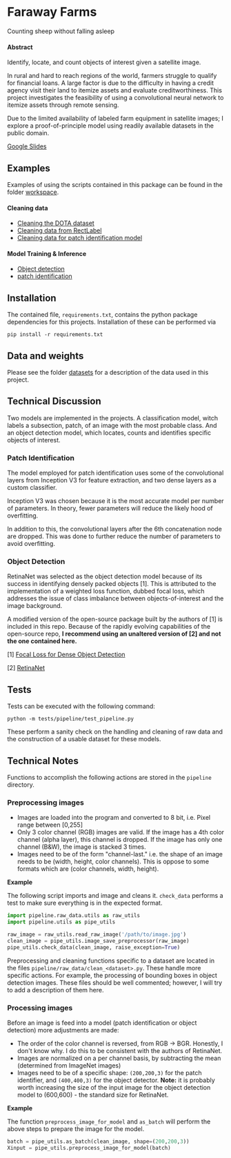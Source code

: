 # Faraway Farms

Counting sheep without falling asleep


#### Abstract 

Identify, locate, and count objects of interest given a satellite image.  

In rural and hard to reach regions of the world, farmers struggle to qualify for financial loans. A large factor is due to the difficulty in having a credit agency visit their land to itemize assets and evaluate creditworthiness. This project investigates the feasibility of using a convolutional neural network to itemize assets through remote sensing.

Due to the limited availability of labeled farm equipment in satellite images; I explore a proof-of-principle model using readily available datasets in the public domain. 

[Google Slides](http://bit.ly/faraway-farms)

## Examples

Examples of using the scripts contained in this package can be found in the folder [workspace](workspace).

#### Cleaning data

 - [Cleaning the DOTA dataset](workspace/dataset_cleaning/generate_dota_dataset.ipynb)
 - [Cleaning data from RectLabel](generate_rectlabel_dataset.ipynb)
 - [Cleaning data for patch identification model](generate_rectlabel_dataset.ipynb)

#### Model Training & Inference 

 - [Object detection](object_detection.ipynb)
 - [patch identification](patch_training.ipynb)


## Installation

The contained file, `requirements.txt`, contains the python package dependencies for this projects. Installation of these can be performed via 

~~~
pip install -r requirements.txt
~~~ 

## Data and weights

Please see the folder [datasets](./datasets) for a description of the data used in this project.


## Technical Discussion

Two models are implemented in the projects. A classification model, witch labels a subsection, patch, of an image with the most probable class. And an object detection model, which locates, counts and identifies specific objects of interest.

### Patch Identification

The model employed for patch identification uses some of the convolutional layers from Inception V3 for feature extraction, and two dense layers as a custom classifier. 

Inception V3 was chosen because it is the most accurate model per number of parameters. In theory, fewer parameters will reduce the likely hood of overfitting. 

In addition to this, the convolutional layers after the 6th concatenation node are dropped. This was done to further reduce the number of parameters to avoid overfitting.

### Object Detection 

RetinaNet was selected as the object detection model because of its success in identifying densely packed objects [1]. This is attributed to the implementation of a weighted loss function, dubbed focal loss, which addresses the issue of class imbalance between objects-of-interest and the image background.

A modified version of the open-source package built by the authors of [1] is included in this repo. Because of the rapidly evolving capabilities of the open-source repo, **I recommend using an unaltered version of [2] and not the one contained here.**

[1] [Focal Loss for Dense Object Detection](https://arxiv.org/abs/1708.02002)

[2] [RetinaNet](https://github.com/fizyr/keras-retinanet)

## Tests

Tests can be executed with the following command:

~~~
python -m tests/pipeline/test_pipeline.py
~~~

These perform a sanity check on the handling and cleaning of raw data and the construction of a usable dataset for these models.


## Technical Notes

Functions to accomplish the following actions are stored in the `pipeline` directory. 

### Preprocessing images

 - Images are loaded into the program and converted to 8 bit, i.e. Pixel range between [0,255]
 - Only 3 color channel (RGB) images are valid. If the image has a 4th color channel (alpha layer), this channel is dropped. If the image has only one channel (B&W), the image is stacked 3 times.
 - Images need to be of the form "channel-last." i.e. the shape of an image needs to be (width, height, color channels). This is oppose to some formats which are (color channels, width, height).

**Example**

The following script imports and image and cleans it. `check_data` performs a test to make sure everything is in the expected format. 

```python
import pipeline.raw_data.utils as raw_utils
import pipeline.utils as pipe_utils

raw_image = raw_utils.read_raw_image('/path/to/image.jpg')
clean_image = pipe_utils.image_save_preprocessor(raw_image)
pipe_utils.check_data(clean_image, raise_exception=True)
```

Preprocessing and cleaning functions specific to a dataset are located in the files `pipeline/raw_data/clean_<dataset>.py`. These handle more specific actions. For example, the processing of bounding boxes in object detection images. These files should be well commented; however, I will try to add a description of them here.


### Processing images

Before an image is feed into a model (patch identification or object detection) more adjustments are made:

 - The order of the color channel is reversed, from RGB -> BGR. Honestly, I don't know why. I do this to be consistent with the authors of RetinaNet.
 - Images are normalized on a per channel basis, by subtracting the mean (determined from ImageNet images)
 - Images need to be of a specific shape: `(200,200,3)` for the patch identifier, and `(400,400,3)` for the object detector. **Note:** it is probably worth increasing the size of the input image for the object detection model to (600,600) - the standard size for RetinaNet.


**Example**

The function `preprocess_image_for_model` and `as_batch` will perform the above steps to prepare the image for the model.

```python
batch = pipe_utils.as_batch(clean_image, shape=(200,200,3))
Xinput = pipe_utils.preprocess_image_for_model(batch)
```